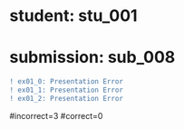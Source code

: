 # student: stu_001
# submission: sub_008

```diff
! ex01_0: Presentation Error
! ex01_1: Presentation Error
! ex01_2: Presentation Error
```
#incorrect=3
#correct=0

